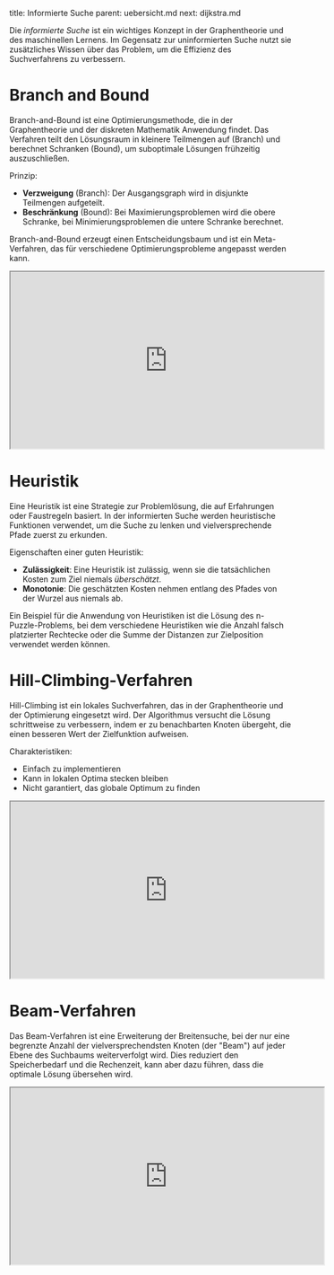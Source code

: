title: Informierte Suche
parent: uebersicht.md
next: dijkstra.md


Die *informierte Suche* ist ein wichtiges Konzept in der Graphentheorie und des maschinellen Lernens. Im Gegensatz zur uninformierten Suche nutzt sie zusätzliches Wissen über das Problem, um die Effizienz des Suchverfahrens zu verbessern.

# Branch and Bound

Branch-and-Bound ist eine Optimierungsmethode, die in der Graphentheorie und der diskreten Mathematik Anwendung findet. Das Verfahren teilt den Lösungsraum in kleinere Teilmengen auf (Branch) und berechnet Schranken (Bound), um suboptimale Lösungen frühzeitig auszuschließen.

Prinzip:
- **Verzweigung** (Branch): Der Ausgangsgraph wird in disjunkte Teilmengen aufgeteilt.
- **Beschränkung** (Bound): Bei Maximierungsproblemen wird die obere Schranke, bei Minimierungsproblemen die untere Schranke berechnet.

Branch-and-Bound erzeugt einen Entscheidungsbaum und ist ein Meta-Verfahren, das für verschiedene Optimierungsprobleme angepasst werden kann.

<iframe width="560" height="315" src="https://www.youtube.com/embed/5D4pjWX56Po" title="YouTube video player" allow="accelerometer; autoplay; clipboard-write; encrypted-media; gyroscope; picture-in-picture; web-share" allowfullscreen></iframe>

# Heuristik

Eine Heuristik ist eine Strategie zur Problemlösung, die auf Erfahrungen oder Faustregeln basiert. In der informierten Suche werden heuristische Funktionen verwendet, um die Suche zu lenken und vielversprechende Pfade zuerst zu erkunden.

Eigenschaften einer guten Heuristik:
- **Zulässigkeit**: Eine Heuristik ist zulässig, wenn sie die tatsächlichen Kosten zum Ziel niemals *überschätzt*.
- **Monotonie**: Die geschätzten Kosten nehmen entlang des Pfades von der Wurzel aus niemals ab.

Ein Beispiel für die Anwendung von Heuristiken ist die Lösung des n-Puzzle-Problems, bei dem verschiedene Heuristiken wie die Anzahl falsch platzierter Rechtecke oder die Summe der Distanzen zur Zielposition verwendet werden können.

# Hill-Climbing-Verfahren

Hill-Climbing ist ein lokales Suchverfahren, das in der Graphentheorie und der Optimierung eingesetzt wird. Der Algorithmus versucht die Lösung schrittweise zu verbessern, indem er zu benachbarten Knoten übergeht, die einen besseren Wert der Zielfunktion aufweisen.

Charakteristiken:

- Einfach zu implementieren
- Kann in lokalen Optima stecken bleiben
- Nicht garantiert, das globale Optimum zu finden

<iframe width="560" height="315" src="https://www.youtube.com/embed/T4PFoYQ9fVc" title="YouTube video player" allow="accelerometer; autoplay; clipboard-write; encrypted-media; gyroscope; picture-in-picture; web-share" allowfullscreen></iframe>

# Beam-Verfahren

Das Beam-Verfahren ist eine Erweiterung der Breitensuche, bei der nur eine begrenzte Anzahl der vielversprechendsten Knoten (der "Beam") auf jeder Ebene des Suchbaums weiterverfolgt wird. Dies reduziert den Speicherbedarf und die Rechenzeit, kann aber dazu führen, dass die optimale Lösung übersehen wird.

<iframe width="560" height="315" src="https://www.youtube.com/embed/sZzgAn-fYVE" title="YouTube video player" allow="accelerometer; autoplay; clipboard-write; encrypted-media; gyroscope; picture-in-picture; web-share" allowfullscreen></iframe>


